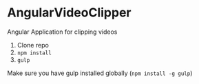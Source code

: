 # AngularVideoClipper
Angular Application for clipping videos

1. Clone repo
2. `npm install`
3. `gulp`

Make sure you have gulp installed globally (`npm install -g gulp`)
